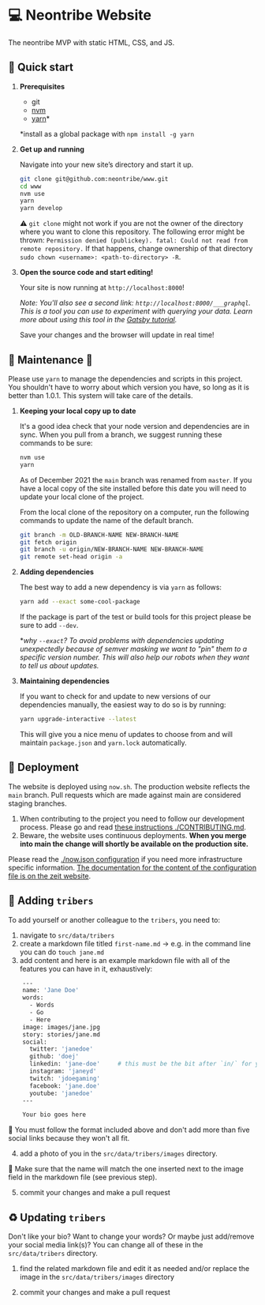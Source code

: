 # :computer: Neontribe Website

The neontribe MVP with static HTML, CSS, and JS.

## :checkered_flag: Quick start

1.  **Prerequisites**

    - git
    - [nvm](https://github.com/creationix/nvm)
    - [yarn](https://github.com/yarnpkg/yarn)*

    *install as a global package with `npm install -g yarn`

1.  **Get up and running**

    Navigate into your new site’s directory and start it up.

    ```sh
    git clone git@github.com:neontribe/www.git
    cd www
    nvm use
    yarn
    yarn develop
    ```

    :warning: `git clone` might not work if you are not the owner of the directory where you want to clone this repository. The following error might be thrown: `Permission denied (publickey). fatal: Could not read from remote repository.` If that happens, change ownership of that directory `sudo chown <username>: <path-to-directory> -R`.

1.  **Open the source code and start editing!**

    Your site is now running at `http://localhost:8000`!

    _Note: You'll also see a second link: `http://localhost:8000/___graphql`. This is a tool you can use to experiment with querying your data. Learn more about using this tool in the [Gatsby tutorial](https://www.gatsbyjs.org/tutorial/part-five/#introducing-graphiql)._

    Save your changes and the browser will update in real time!

## :wrench: Maintenance :construction:

Please use `yarn` to manage the dependencies and scripts in this project. You shouldn't have to worry about which version you have, so long as it is better than 1.0.1. This system will take care of the details.

1. **Keeping your local copy up to date**

   It's a good idea check that your node version and dependencies are in sync. When you pull from a branch, we suggest running these commands to be sure:

   ```sh
   nvm use
   yarn
   ```

   As of December 2021 the `main` branch was renamed from `master`. If you have a local copy of the site installed before this date you will need to update your local clone of the project.

   From the local clone of the repository on a computer, run the following commands to update the name of the default branch.

   ```sh
   git branch -m OLD-BRANCH-NAME NEW-BRANCH-NAME
   git fetch origin
   git branch -u origin/NEW-BRANCH-NAME NEW-BRANCH-NAME
   git remote set-head origin -a
   ```

1. **Adding dependencies**

   The best way to add a new dependency is via `yarn` as follows:

   ```sh
   yarn add --exact some-cool-package
   ```

   If the package is part of the test or build tools for this project please be sure to add `--dev`.

   \*_why `--exact`? To avoid problems with dependencies updating unexpectedly because of semver masking we want to "pin" them to a specific version number. This will also help our robots when they want to tell us about updates._

1. **Maintaining dependencies**

   If you want to check for and update to new versions of our dependencies manually, the easiest way to do so is by running:

   ```sh
   yarn upgrade-interactive --latest
   ```

   This will give you a nice menu of updates to choose from and will maintain `package.json` and `yarn.lock` automatically.

## :rocket: Deployment

The website is deployed using `now.sh`. The production website reflects the `main` branch. Pull requests which are made against main are considered staging branches.

1. When contributing to the project you need to follow our development process. Please go and read [these instructions ./CONTRIBUTING.md](./CONTRIBUTING.md#getting-started-on-development).
1. Beware, the website uses continuous deployments. **When you merge into main the change will shortly be available on the production site.**

Please read the [./now.json configuration](./now.json) if you need more infrastructure specific information. [The documentation for the content of the configuration file is on the zeit website](https://zeit.co/docs/configuration#introduction/configuration-reference).

## :construction_worker: Adding `tribers`

To add yourself or another colleague to the `tribers`, you need to:

1. navigate to `src/data/tribers`
2. create a markdown file titled `first-name.md` -> e.g. in the command line you can do `touch jane.md`
3. add content and here is an example markdown file with all of the features you can have in it, exhaustively:

```sh
    ---
    name: 'Jane Doe'
    words:
      - Words
      - Go
      - Here
    image: images/jane.jpg
    story: stories/jane.md
    social:
      twitter: 'janedoe'
      github: 'doej'
      linkedin: 'jane-doe'     # this must be the bit after `in/` for your public linkedin profile URL
      instagram: 'janeyd'
      twitch: 'jdoegaming'
      facebook: 'jane.doe'
      youtube: 'janedoe'
    ---

    Your bio goes here
```
:rotating_light: You must follow the format included above and don't add more than five social links because they won't all fit.

4. add a photo of you in the `src/data/tribers/images` directory.

:triangular_flag_on_post: Make sure that the name will match the one inserted next to the image field in the markdown file (see previous step).

5. commit your changes and make a pull request

## :recycle: Updating `tribers`

Don't like your bio? Want to change your words? Or maybe just add/remove your social media link(s)? You can change all of these in the `src/data/tribers` directory.

1. find the related markdown file and edit it as needed and/or replace the image in the `src/data/tribers/images` directory

2. commit your changes and make a pull request
